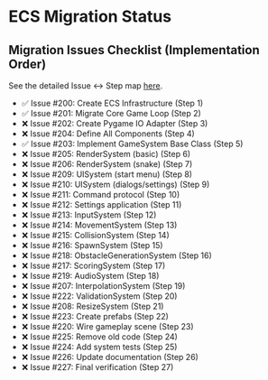 # ECS Migration Status

## Migration Issues Checklist (Implementation Order)
See the detailed Issue ↔ Step map [here](.cursor/rules/ecs_migration_map.mdc).

- ✅ Issue #200: Create ECS Infrastructure (Step 1)
- ✅ Issue #201: Migrate Core Game Loop (Step 2)
- ❌ Issue #202: Create Pygame IO Adapter (Step 3)
- ❌ Issue #204: Define All Components (Step 4)
- ✅ Issue #203: Implement GameSystem Base Class (Step 5)
- ❌ Issue #205: RenderSystem (basic) (Step 6)
- ❌ Issue #206: RenderSystem (snake) (Step 7)
- ❌ Issue #209: UISystem (start menu) (Step 8)
- ❌ Issue #210: UISystem (dialogs/settings) (Step 9)
- ❌ Issue #211: Command protocol (Step 10)
- ❌ Issue #212: Settings application (Step 11)
- ❌ Issue #213: InputSystem (Step 12)
- ❌ Issue #214: MovementSystem (Step 13)
- ❌ Issue #215: CollisionSystem (Step 14)
- ❌ Issue #216: SpawnSystem (Step 15)
- ❌ Issue #218: ObstacleGenerationSystem (Step 16)
- ❌ Issue #217: ScoringSystem (Step 17)
- ❌ Issue #219: AudioSystem (Step 18)
- ❌ Issue #207: InterpolationSystem (Step 19)
- ❌ Issue #222: ValidationSystem (Step 20)
- ❌ Issue #208: ResizeSystem (Step 21)
- ❌ Issue #223: Create prefabs (Step 22)
- ❌ Issue #220: Wire gameplay scene (Step 23)
- ❌ Issue #225: Remove old code (Step 24)
- ❌ Issue #224: Add system tests (Step 25)
- ❌ Issue #226: Update documentation (Step 26)
- ❌ Issue #227: Final verification (Step 27)

